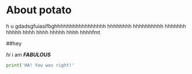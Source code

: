 # About potato

h u  gdadsgfuiasifbghhhhhhhhhhhhhhhhh  hhhhhhhh hhhhhhhhhh hhhhhhh hhhhh
hhhh hhhh hhhhh hhhh hhhhfmt

##hey

*hi* i am ***FABULOUS***
```python
print('HA! You was right!'
```
